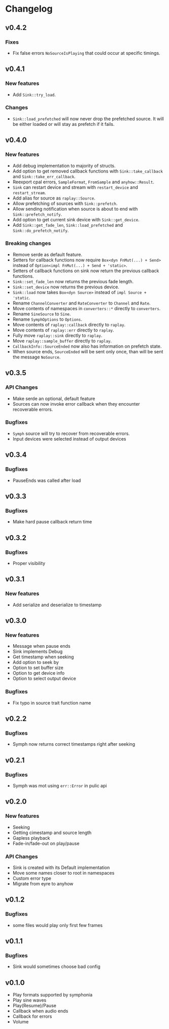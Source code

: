 # Changelog

## v0.4.2
### Fixes
- Fix false errors `NoSourceIsPlaying` that could occur at specific timings.

## v0.4.1
### New features
- Add `Sink::try_load`.

### Changes
- `Sink::load_prefetched` will now never drop the prefetched source. It will be
  either loaded or will stay as prefetch if it fails.

## v0.4.0
### New features
- Add debug implementation to majority of structs.
- Add option to get removed callback functions with `Sink::take_callback` and
  `Sink::take_err_callback`.
- Reexport cpal errors, `SampleFormat`, `FromSample` and `anyhow::Result`.
- `Sink` can restart device and stream with `restart_device` and
  `restart_stream`.
- Add alias for source as `raplay::Source`.
- Allow prefetching of sources with `Sink::prefetch`.
- Allow sending notification when source is about to end with
  `Sink::prefetch_notify`.
- Add option to get current sink device with `Sink::get_device`.
- Add `Sink::get_fade_len`, `Sink::load_prefetched` and
  `Sink::do_prefetch_notify`.

### Breaking changes
- Remove serde as default feature.
- Setters for callback functions now require `Box<dyn FnMut(...) + Send>`
  instead of `Option<impl FnMut(...) + Send + 'static>`.
- Setters of callback functions on sink now return the previous callback
  functions.
- `Sink::set_fade_len` now returns the previous fade length.
- `Sink::set_device` now returns the previous device.
- `Sink::load` now takes `Box<dyn Source>` instead of `impl Source + 'static`.
- Rename `ChannelConverter` and `RateConverter` to `Channel` and `Rate`.
- Move contents of namespaces in `converters::*` directly to `converters`.
- Rename `SineSource` to `Sine`.
- Rename `SymphOptions` to `Options`.
- Move contents of `raplay::callback` directly to `raplay`.
- Move contents of `raplay::err` directly to `raplay`.
- Fully move `raplay::sink` directly to `raplay`.
- Move `raplay::sample_buffer` directly to `raplay`.
- `CallbackInfo::SourceEnded` now also has information on prefetch state.
- When source ends, `SourceEnded` will be sent only once, than will be sent the
  message `NoSource`.

## v0.3.5
### API Changes
- Make serde an optional, default feature
- Sources can now invoke error callback when they encounter recoverable
  errors.

### Bugfixes
- `Symph` source will try to recover from recoverable errors.
- Input devices were selected instead of output devices

## v0.3.4
### Bugfixes
- PauseEnds was called after load

## v0.3.3
### Bugfixes
- Make hard pause callback return time

## v0.3.2
### Bugfixes
- Proper visibility

## v0.3.1
### New features
- Add serialize and deserialize to timestamp

## v0.3.0
### New features
- Message when pause ends
- Sink implements Debug
- Get timestamp when seeking
- Add option to seek by
- Option to set buffer size
- Option to get device info
- Option to select output device

### Bugfixes
- Fix typo in source trait function name

## v0.2.2
### Bugfixes
- Symph now returns correct timestamps right after seeking

## v0.2.1
### Bugfixes
- Symph was mot using `err::Error` in pulic api

## v0.2.0
### New features
- Seeking
- Getting cimestamp and source length
- Gapless playback
- Fade-in/fade-out on play/pause

### API Changes
- Sink is created with its Default implementation
- Move some names closer to root in namespaces
- Custom error type
- Migrate from eyre to anyhow

## v0.1.2
### Bugfixes
- some files would play only first few frames

## v0.1.1
### Bugfixes
- Sink would sometimes choose bad config

## v0.1.0
- Play formats supported by symphonia
- Play sine waves
- Play(Resume)/Pause
- Callback when audio ends
- Callback for errors
- Volume
